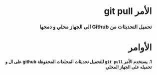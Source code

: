 # <div dir =rtl >الأمر git pull</div>

### <div dir=rtl >  تحميل التحديثات من Github الى الجهاز محلي و دمجها    </div>




# <div dir = rtl > الأوامر</div>

#### <div dir = rtl > 1. يستخدم الأمر `git pull` للتحميل تحديثات المجلدات  المحفوظة github  على ال و تحميله على الجهاز المحلي   </div> 




